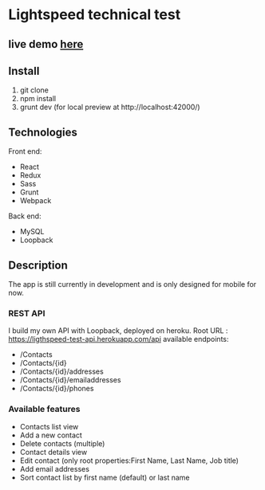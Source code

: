 # Lightspeed technical test

## live demo [here](http://noratop.github.io/ligthspeed-test-app/)

## Install
1. git clone
2. npm install
3. grunt dev (for local preview at http://localhost:42000/)

## Technologies
Front end:
* React
* Redux
* Sass
* Grunt
* Webpack

Back end:
* MySQL
* Loopback

## Description

The app is still currently in development and is only designed for mobile for now.

### REST API

I build my own API with Loopback, deployed on heroku.
Root URL : https://ligthspeed-test-api.herokuapp.com/api
available endpoints:
* /Contacts
* /Contacts/{id}
* /Contacts/{id}/addresses
* /Contacts/{id}/emailaddresses
* /Contacts/{id}/phones

### Available features
* Contacts list view
* Add a new contact
* Delete contacts (multiple)
* Contact details view
* Edit contact (only root properties:First Name, Last Name, Job title)
* Add email addresses
* Sort contact list by first name (default) or last name
